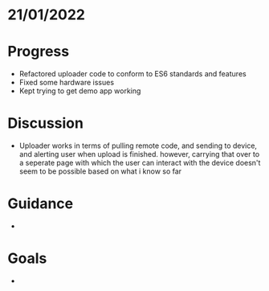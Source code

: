 # 21/01/2022 #
# Progress
- Refactored uploader code to conform to ES6 standards and features
- Fixed some hardware issues
- Kept trying to get demo app working
# Discussion
- Uploader works in terms of pulling remote code, and sending to device, and alerting user when upload is finished. however, carrying that over to a seperate page with which the user can interact with the device doesn't seem to be possible based on what i know so far
# Guidance #
- 
# Goals #
- 
